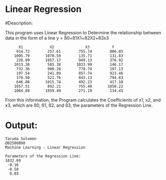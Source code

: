 Linear Regression
========================


#Description:

This program uses Linear Regression to Determine the relationship between data in the form of a line
		y = ß0+ß1X1+ß2X2+ß3x3
		
		
		  X1			X2		        X3	   		Y
         914.72        257.61        755.74        806.05
        1005.79       1070.59        135.71        131.83
         226.99       1057.17        949.13        376.92
        1013.38        585.38       1033.99        146.17
         732.36        900.28        778.74        197.13
         197.54        241.89        857.74        923.46
         378.50        521.76        843.13        794.83
         646.88       1015.74        492.23        417.10
        1057.51        892.21        755.48       1050.22
        1064.89       1059.49        271.19        134.45

 From this information, the Program calculates the Coefficients of x1, x2, and x3, which are
 ß0, ß1, ß2, and ß3, the parameters of the Regression Line.
 
Output:
=======
	Tacuma Solomon
	@02580808
	Machine Learning - Linear Regression 

	Parameters of the Regression Line:
	1032.69
 	 -0.16
 	 -0.58
 	  0.03
